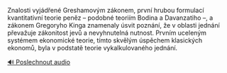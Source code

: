 
Znalosti vyjádřené Greshamovým zákonem, první hrubou formulací kvantitativní teorie peněz – podobné teoriím Bodina a Davanzatiho –, a zákonem Gregoryho Kinga znamenaly úsvit poznání, že v oblasti jednání převažuje zákonitost jevů a nevyhnutelná nutnost. Prvním uceleným systémem ekonomické teorie, tímto skvělým úspěchem klasických ekonomů, byla v podstatě teorie vykalkulovaného jednání.

[🔊 Poslechnout audio](/data/7-paragraphs/audio/chapter_47/para_004-Znalosti-vyjden-Greshamovm-zkonem-prvn-hrub.mp3)
